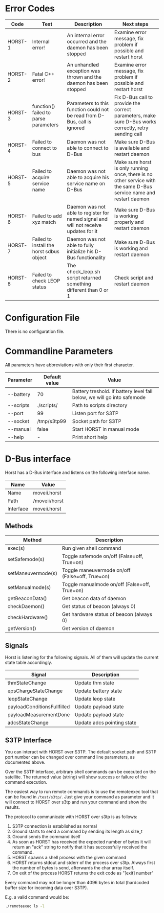Error Codes
===========

|   Code   |      Text      |  Description  | Next steps |
|----------|----------------|---------------|------------|
| HORST-1 | Internal error! | An internal error occurred and the daemon has been stopped | Examine error message, fix problem if possible and restart horst |
| HORST-2 | Fatal C++ error! | An unhandled exception was thrown and the daemon has been stopped | Examine error message, fix problem if possible and restart horst |
| HORST-3 | function() failed to parse parameters | Parameters to this function could not be read from D-Bus, call is ignored | Fix D-Bus call to provide the correct parameters, make sure D-Bus works correctly, retry sending call |
| HORST-4 | Failed to connect to bus | Daemon was not able to connect to D-Bus | Make sure D-Bus is available and restart daemon |
| HORST-5 | Failed to acquire service name | Daemon was not able to acquire his service name on D-Bus | Make sure horst is only running once, there is no other service with the same D-Bus service name and restart daemon |
| HORST-6 | Failed to add xyz match | Daemon was not able to register for named signal and will not receive updates for it | Make sure D-Bus is working properly and restart daemon |
| HORST-7 | Failed to install the horst sdbus object | Daemon was not able to fully initialize his D-Bus functionality | Make sure D-Bus is working and restart daemon |
| HORST-8 | Failed to check LEOP status | The check\_leop.sh script returned something different than 0 or 1 | Check script and restart daemon |

Configuration File
==================

There is no configuration file.

Commandline Parameters
=======================

All parameters have abbreviations with only their first character.

| Parameter            | Default value | Value |
|----------------------|---------------|-------|
| --battery <treshold> | 70            | Battery treshold. If battery level fall below, we will go into safemode |
| --scripts <path>     | ./scripts/    | Path to scripts directory |
| --port <port>        | 99            | Listen port for S3TP |
| --socket <path>      | /tmp/s3tp99   | Socket path for S3TP |
| --manual             | false         | Start HORST in manual mode |
| --help               | -             | Print short help |

D-Bus interface
===============

Horst has a D-Bus interface and listens on the following interface name.

| Name      | Value            |
|-----------|------------------|
| Name      | moveii.horst     |
| Path      | /moveii/horst    |
| Interface | moveii.horst     |

Methods
-------

| Method    | Description   |
|-----------|---------------|
| exec(s) | Run given shell command |
| setSafemode(s) | Toggle safemode on/off (False=off, True=on) |
| setManeuvermode(s) | Toggle maneuvermode on/off (False=off, True=on) |
| setManualmode(s) | Toggle manualmode on/off (False=off, True=on) |
| getBeaconData() | Get beacon data of daemon |
| checkDaemon() | Get status of beacon (always 0) |
| checkHardware() | Get hardware status of beacon (always 0) |
| getVersion() | Get version of daemon |

Signals
-------

Horst is listening for the following signals. All of them will update the
current state table accordingly.

| Signal    | Description   |
|-----------|---------------|
| thmStateChange | Update thm state |
| epsChargeStateChange | Update battery state |
| leopStateChange | Update leop state |
| payloadConditionsFullfilled | Update payload state |
| payloadMeasurementDone | Update payload state |
| adcsStateChange | Update adcs pointing state |

S3TP Interface
--------------

You can interact with HORST over S3TP.
The default socket path and S3TP port number can be changed over command
line parameters, as documented above.

Over the S3TP interface, arbitrary shell commands can be executed on the
satellite. The returned value (string) will show success or failure of the
command execution.

The easiest way to run remote commands is to use the remoteexec tool that
can be found in `/test/s3tp/`. Just give your command as parameter
and it will connect to HORST over s3tp and run your command and show
the results.

The protocol to communicate with HORST over s3tp is as follows:
1. S3TP connection is established as normal
2. Ground starts to send a command by sending its length as size\_t
3. Ground sends the command itself
4. As soon as HORST has received the expected number of bytes it will return
   an "ack" string to notify that it has successfully received the command.
5. HORST spawns a shell process with the given command
6. HORST returns stdout and stderr of the process over s3tp. Always first the
   number of bytes is send, afterwards the char array itself.
7. On exit of the process HORST returns the exit code as "[exit] number"

Every command may not be longer than 4096 bytes in total
(hardcoded buffer size for incoming data over S3TP).

E.g. a valid command would be:
```sh
./remoteexec ls -l
```
